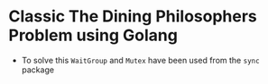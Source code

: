 # Classic The Dining Philosophers Problem using Golang

- To solve this `WaitGroup` and `Mutex` have been used from the `sync` package
